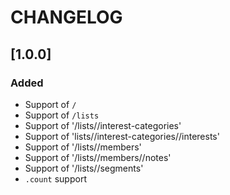 # CHANGELOG

## [1.0.0]

### Added
- Support of `/`
- Support of `/lists`
- Support of '/lists/<id>/interest-categories'
- Support of 'lists/<id>/interest-categories/<id>/interests'
- Support of '/lists/<id>/members'
- Support of '/lists/<id>/members/<id>/notes'
- Support of '/lists/<id>/segments'
- `.count` support
